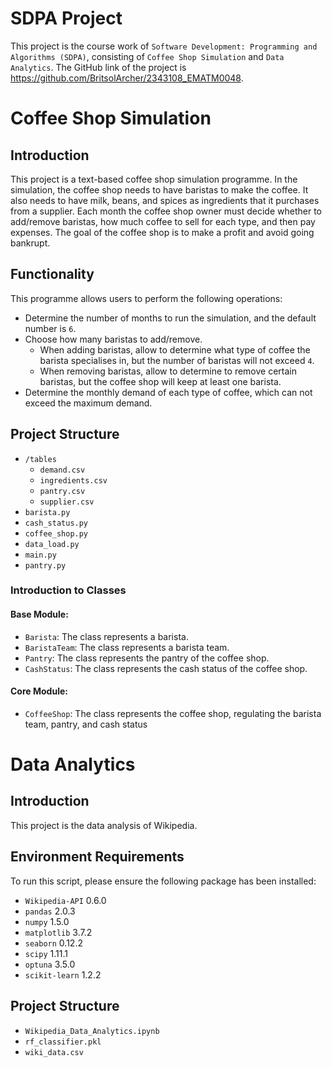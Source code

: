# SDPA Project
This project is the course work of `Software Development: Programming and Algorithms (SDPA)`, consisting of `Coffee Shop Simulation` and `Data Analytics`. The GitHub link of the project is https://github.com/BritsolArcher/2343108_EMATM0048.
# Coffee Shop Simulation
## Introduction
This project is a text-based coffee shop simulation programme. In the simulation, the coffee shop needs to have baristas to make the coffee. It also needs to have milk, beans, and spices as ingredients that it purchases from a supplier. Each month the coffee shop owner must decide whether to add/remove baristas, how much coffee to sell for each type, and then pay expenses. The goal of the coffee shop is to make a profit and avoid going bankrupt.
## Functionality
This programme allows users to perform the following operations:
-  Determine the number of months to run the simulation, and the default number is `6`.
-  Choose how many baristas to add/remove.
    - When adding baristas, allow to determine what type of coffee the barista specialises in, but the number of baristas will not exceed `4`.
    - When removing baristas, allow to determine to remove certain baristas, but the coffee shop will keep at least one barista.
-  Determine the monthly demand of each type of coffee, which can not exceed the maximum demand.
## Project Structure
- `/tables`
  - `demand.csv`
  - `ingredients.csv`
  - `pantry.csv`
  - `supplier.csv`
- `barista.py`
- `cash_status.py`
- `coffee_shop.py`
- `data_load.py`
- `main.py`
- `pantry.py`
### Introduction to Classes
#### Base Module:
- `Barista`: The class represents a barista.  
- `BaristaTeam`: The class represents a barista team.  
- `Pantry`: The class represents the pantry of the coffee shop.  
- `CashStatus`: The class represents the cash status of the coffee shop.
#### Core Module:
- `CoffeeShop`: The class represents the coffee shop, regulating the barista team, pantry, and cash status

# Data Analytics
## Introduction
This project is the data analysis of Wikipedia.
## Environment Requirements
To run this script, please ensure the following package has been installed:
- `Wikipedia-API` 0.6.0
- `pandas` 2.0.3
- `numpy` 1.5.0
- `matplotlib` 3.7.2
- `seaborn` 0.12.2
- `scipy` 1.11.1
- `optuna` 3.5.0
- `scikit-learn` 1.2.2
## Project Structure
- `Wikipedia_Data_Analytics.ipynb`
- `rf_classifier.pkl`
- `wiki_data.csv`



